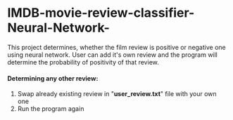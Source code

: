 # IMDB-movie-review-classifier-Neural-Network-

This project determines, whether the film review is positive or negative one using neural network. 
User can add it's own review and the program will determine the probability of positivity of that review.

#### Determining any other review:
1. Swap already existing review in "**user_review.txt**" file with your own one
2. Run the program again
